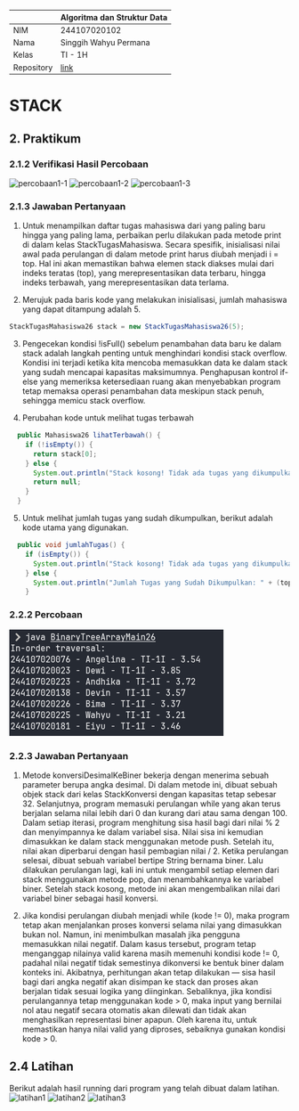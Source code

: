 |  | Algoritma dan Struktur Data |
|--|--|
| NIM |  244107020102|
| Nama |  Singgih Wahyu Permana |
| Kelas | TI - 1H |
| Repository | [link](https://github.com/eeswepe/AlgoDS) |

# STACK

## 2. Praktikum

### 2.1.2 Verifikasi Hasil Percobaan

![percobaan1-1](./img/percobaan1-1.png)
![percobaan1-2](./img/percobaan1-2.png)
![percobaan1-3](./img/percobaan1-3.png)


### 2.1.3 Jawaban Pertanyaan

1. Untuk menampilkan daftar tugas mahasiswa dari yang paling baru hingga yang paling lama, perbaikan perlu dilakukan pada metode print di dalam kelas StackTugasMahasiswa. Secara spesifik, inisialisasi nilai awal pada perulangan di dalam metode print harus diubah menjadi i = top. Hal ini akan memastikan bahwa elemen stack diakses mulai dari indeks teratas (top), yang merepresentasikan data terbaru, hingga indeks terbawah, yang merepresentasikan data terlama.

2. Merujuk pada baris kode yang melakukan inisialisasi, jumlah mahasiswa yang dapat ditampung adalah 5.

```java
StackTugasMahasiswa26 stack = new StackTugasMahasiswa26(5);
```

3. Pengecekan kondisi !isFull() sebelum penambahan data baru ke dalam stack adalah langkah penting untuk menghindari kondisi stack overflow. Kondisi ini terjadi ketika kita mencoba memasukkan data ke dalam stack yang sudah mencapai kapasitas maksimumnya. Penghapusan kontrol if-else yang memeriksa ketersediaan ruang akan menyebabkan program tetap memaksa operasi penambahan data meskipun stack penuh, sehingga memicu stack overflow.

4. Perubahan kode untuk melihat tugas terbawah
```java
  public Mahasiswa26 lihatTerbawah() {
    if (!isEmpty()) {
      return stack[0];
    } else {
      System.out.println("Stack kosong! Tidak ada tugas yang dikumpulkan.");
      return null;
    }
  }
```

5. Untuk melihat jumlah tugas yang sudah dikumpulkan, berikut adalah kode utama yang digunakan.
```java
  public void jumlahTugas() {
    if (isEmpty()) {
      System.out.println("Stack kosong! Tidak ada tugas yang dikumpulkan.");
    } else {
      System.out.println("Jumlah Tugas yang Sudah Dikumpulkan: " + (top + 1));
    }
```

### 2.2.2 Percobaan

![percobaan2](./img/percobaan2.png)

### 2.2.3 Jawaban Pertanyaan

1. Metode konversiDesimalKeBiner bekerja dengan menerima sebuah parameter berupa angka desimal. Di dalam metode ini, dibuat sebuah objek stack dari kelas StackKonversi dengan kapasitas tetap sebesar 32. Selanjutnya, program memasuki perulangan while yang akan terus berjalan selama nilai lebih dari 0 dan kurang dari atau sama dengan 100. Dalam setiap iterasi, program menghitung sisa hasil bagi dari nilai % 2 dan menyimpannya ke dalam variabel sisa. Nilai sisa ini kemudian dimasukkan ke dalam stack menggunakan metode push. Setelah itu, nilai akan diperbarui dengan hasil pembagian nilai / 2. Ketika perulangan selesai, dibuat sebuah variabel bertipe String bernama biner. Lalu dilakukan perulangan lagi, kali ini untuk mengambil setiap elemen dari stack menggunakan metode pop, dan menambahkannya ke variabel biner. Setelah stack kosong, metode ini akan mengembalikan nilai dari variabel biner sebagai hasil konversi.

2. Jika kondisi perulangan diubah menjadi while (kode != 0), maka program tetap akan menjalankan proses konversi selama nilai yang dimasukkan bukan nol. Namun, ini menimbulkan masalah jika pengguna memasukkan nilai negatif. Dalam kasus tersebut, program tetap menganggap nilainya valid karena masih memenuhi kondisi kode != 0, padahal nilai negatif tidak semestinya dikonversi ke bentuk biner dalam konteks ini. Akibatnya, perhitungan akan tetap dilakukan — sisa hasil bagi dari angka negatif akan disimpan ke stack dan proses akan berjalan tidak sesuai logika yang diinginkan. Sebaliknya, jika kondisi perulangannya tetap menggunakan kode > 0, maka input yang bernilai nol atau negatif secara otomatis akan dilewati dan tidak akan menghasilkan representasi biner apapun. Oleh karena itu, untuk memastikan hanya nilai valid yang diproses, sebaiknya gunakan kondisi kode > 0.

## 2.4 Latihan

Berikut adalah hasil running dari program yang telah dibuat dalam latihan.
![latihan1](./img/latihan1.png)
![latihan2](./img/latihan2.png)
![latihan3](./img/latihan3.png)
